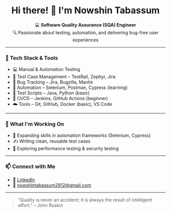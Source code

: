<h1 align="center">Hi there! 👋 I'm Nowshin Tabassum</h1>

<p align="center">
  💻 <strong>Software Quality Assurance (SQA) Engineer</strong> <br>
  🔍 Passionate about testing, automation, and delivering bug-free user experiences
</p>

---

### 🔧 Tech Stack & Tools

- 💻 Manual & Automation Testing  
- 🧪 Test Case Management – TestRail, Zephyr, Jira  
- 🐞 Bug Tracking – Jira, Bugzilla, Mantis  
- 🧰 Automation – Selenium, Postman, Cypress (learning)  
- 📜 Test Scripts – Java, Python (basic)  
- 🔧 CI/CD – Jenkins, GitHub Actions (beginner)  
- ☁️ Tools – Git, GitHub, Docker (basic), VS Code

---

### 🚀 What I'm Working On

- 🔭 Expanding skills in automation frameworks (Selenium, Cypress)
- ✍️ Writing clean, reusable test cases
- 🌱 Exploring performance testing & security testing

---



### 📫 Connect with Me

- 💼 [LinkedIn](https://www.linkedin.com/in/nowshin-tabassum2912cse/)
- 📧 nowshintabassum2912@gmail.com
  

---

> “Quality is never an accident; it is always the result of intelligent effort.” – John Ruskin
